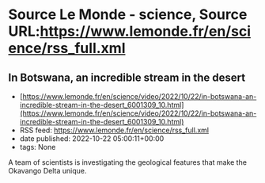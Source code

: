 # Source Le Monde - science, Source URL:https://www.lemonde.fr/en/science/rss_full.xml

## In Botswana, an incredible stream in the desert
 - [https://www.lemonde.fr/en/science/video/2022/10/22/in-botswana-an-incredible-stream-in-the-desert_6001309_10.html](https://www.lemonde.fr/en/science/video/2022/10/22/in-botswana-an-incredible-stream-in-the-desert_6001309_10.html)
 - RSS feed: https://www.lemonde.fr/en/science/rss_full.xml
 - date published: 2022-10-22 05:00:11+00:00
 - tags: None

A team of scientists is investigating the geological features that make the Okavango Delta unique.
